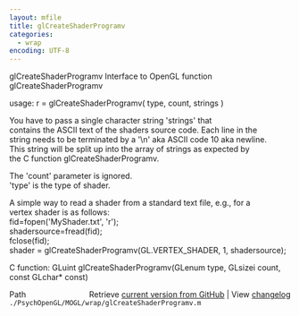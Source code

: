 ```yaml
---
layout: mfile
title: glCreateShaderProgramv
categories:
  - wrap
encoding: UTF-8
---
```


glCreateShaderProgramv  Interface to OpenGL function glCreateShaderProgramv  

usage:  r = glCreateShaderProgramv( type, count, strings )  

You have to pass a single character string 'strings' that  
contains the ASCII text of the shaders source code. Each line in the  
string needs to be terminated by a '\\n' aka ASCII code 10 aka newline.  
This string will be split up into the array of strings as expected by  
the C function glCreateShaderProgramv.  

The 'count' parameter is ignored.  
'type' is the type of shader.  

A simple way to read a shader from a standard text file, e.g., for a  
vertex shader is as follows:  
fid=fopen('MyShader.txt', 'r');  
shadersource=fread(fid);  
fclose(fid);  
shader = glCreateShaderProgramv(GL.VERTEX\_SHADER, 1, shadersource);  

C function:  GLuint glCreateShaderProgramv(GLenum type, GLsizei count, const GLchar\* const)  


<div class="code_header" style="text-align:right;">
  <span style="float:left;">Path&nbsp;&nbsp;</span> <span class="counter">Retrieve <a href=
  "https://raw.github.com/Psychtoolbox-3/Psychtoolbox-3/beta/./PsychOpenGL/MOGL/wrap/glCreateShaderProgramv.m">current version from GitHub</a> | View <a href=
  "https://github.com/Psychtoolbox-3/Psychtoolbox-3/commits/beta/./PsychOpenGL/MOGL/wrap/glCreateShaderProgramv.m">changelog</a></span>
</div>
<div class="code">
  <code>./PsychOpenGL/MOGL/wrap/glCreateShaderProgramv.m</code>
</div>
